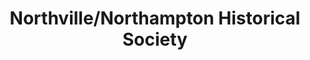 ---
layout: repo
title: "Northville/Northampton Historical Society"
id: 21574
permalink: repos/21574/
---